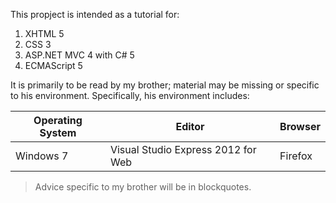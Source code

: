 This propject is intended as a tutorial for:

1. XHTML 5
2. CSS 3
3. ASP.NET MVC 4 with C# 5
4. ECMAScript 5

It is primarily to be read by my brother; material may be missing or specific to his environment. Specifically, his environment includes:

| Operating System | Editor                             | Browser |
|------------------|------------------------------------|---------|
| Windows 7        | Visual Studio Express 2012 for Web | Firefox |

> Advice specific to my brother will be in blockquotes.